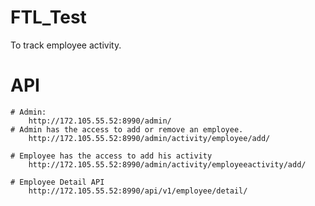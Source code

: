 # FTL_Test
To track employee activity.

# API
    # Admin:
        http://172.105.55.52:8990/admin/
    # Admin has the access to add or remove an employee.
        http://172.105.55.52:8990/admin/activity/employee/add/

    # Employee has the access to add his activity
        http://172.105.55.52:8990/admin/activity/employeeactivity/add/

    # Employee Detail API
        http://172.105.55.52:8990/api/v1/employee/detail/
    


